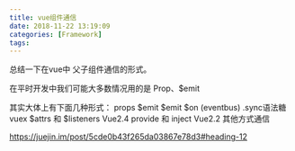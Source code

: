 ```yaml
---
title: vue组件通信
date: 2018-11-22 13:19:09
categories: [Framework]
tags:
---
```


总结一下在vue中 父子组件通信的形式。

在平时开发中我们可能大多数情况用的是 Prop、$emit

其实大体上有下面几种形式：
props $emit
$emit $on (eventbus)
.sync语法糖
vuex
$attrs 和 $listeners Vue2.4
provide 和 inject Vue2.2
其他方式通信

https://juejin.im/post/5cde0b43f265da03867e78d3#heading-12
